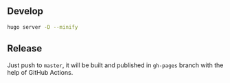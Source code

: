 ## Develop

```bash
hugo server -D --minify
```

## Release

Just push to `master`, it will be built and published in `gh-pages` branch with the help of GitHub Actions.
